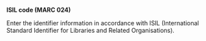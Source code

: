 **ISIL code (MARC 024)**

Enter the identifier information in accordance with ISIL (International Standard Identifier for Libraries and Related Organisations).
